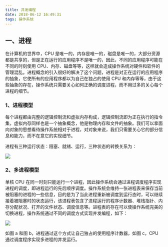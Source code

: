 ```yaml
---
title: 并发编程
date: 2018-06-12 16:49:31
tags: 操作系统
---
```


## 一、进程

在计算机的世界中，CPU 是唯一的，内存是唯一的，磁盘是唯一的，大部分资源都是共享的，但是正在运行的应用程序不是唯一的，因此，不同的应用程序可能在不同的时刻使用 CPU、内存、磁盘等等，这样就会造成操作系统对硬件和软件的管理混乱。进程概念的引入很好的解决了这个问题，进程是对正在运行的应用程序的抽象，它使所有的应用程序都以为自己在独占的使用 CPU 和内存等等，由于这些抽象的存在，操作系统只需要关心如何正确的调度进程，而不用过多的关心每个进程的细节。

### 1、进程模型

每个进程都由完整的逻辑控制流和虚拟内存构成，逻辑控制流即为正在执行的指令集，虚拟内存同样也是一个抽象概念，他是物理内存和文件的抽象。我们可以拿面向对象的思想看待操作系统相对于进程，对对象来说，我们只需要关心它的部分信息和能力，而不在意它的实现细节。

进程有三种运行状态：阻塞、就绪、运行，三种状态的转换关系为：

![](https://upload-images.jianshu.io/upload_images/5314152-bedc9a2c44438ac7.png?imageMogr2/auto-orient/strip%7CimageView2/2/w/1240)

### 2、多进程模型

单核 CPU 在同一时刻只能运行一个进程，因此操作系统会通过进程调度程序实现进程的调度，即进程运行的先后顺序调度。操作系统会维持一张进程表来保存当前被阻塞的进程的一些信息，目的是为了当此进程重新被调度到运行态时，可以继续接着被阻塞时的状态运行，该进程表包含了进程运行的程序计数器、堆栈指针、内存分配状况、打开的文件状态、调度信息等。进程表的存在可以使操作系统完美的切换进程，操作系统通过不同的调度方式实现并发编程，如下：

![](https://upload-images.jianshu.io/upload_images/5314152-5608219e35413fa4.png?imageMogr2/auto-orient/strip%7CimageView2/2/w/1240)

如图 a 和图 b，进程通过这个方式让自己独占的使用程序计数器，如图 c，CPU 通过调度程序实现多进程的并发运行。